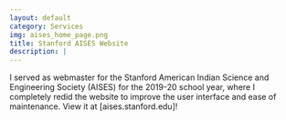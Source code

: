 ```yaml
---
layout: default
category: Services
img: aises_home_page.png
title: Stanford AISES Website
description: |
---
```

I served as webmaster for the Stanford American Indian Science and Engineering Society (AISES) for the 2019-20 school year, where I completely redid the website to improve the user interface and ease of maintenance. View it at [aises.stanford.edu]!